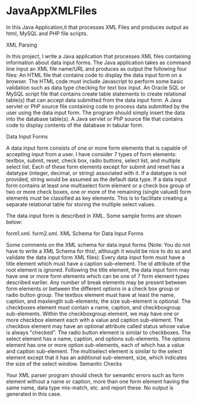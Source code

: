 # JavaAppXMLFiles

In this Java Application,it that processes XML Files and produces output as html, MySQL and PHP file scripts.

XML Parsing

In this project, I write a Java application that processes XML files containing information about data input forms. The Java application takes as command line input an XML file name/URL and produces as output the following four files:
An HTML file that contains code to display the data input form on a browser. The HTML code must include Javascript to perform some basic validation such as data type checking for text box input.
An Oracle SQL or MySQL script file that contains create table statements to create relational table(s) that can accept data submitted from the data input form.
A Java servlet or PhP source file containing code to process data submitted by the user using the data input form. The program should simply insert the data into the database table(s).
A Java servlet or PhP source file that contains code to display contents of the database in tabular form.

Data Input Forms

A data input form consists of one or more form elements that is capable of accepting input from a user. I have consider 7 types of form elements: textbox, submit, reset, check box, radio buttons, select list, and multiple select list. Each of these form elements except for submit and reset has a datatype (integer, decimal, or string) associated with it. If a datatype is not provided, string would be assumed as the default data type.
If a data input form contains at least one multiselect form element or a check box group of two or more check boxes, one or more of the remaining (single valued) form elements must be classified as key elements. This is to facilitate creating a separate relational table for storing the multiple select values.

The data input form is described in XML. Some sample forms are shown below:

form1.xml.
form2.xml.
XML Schema for Data Input Forms

Some comments on the XML schema for data input forms (Note: You do not have to write a XML Schema for this!, although it would be nice to do so and validate the data input form XML files):
Every data input form must have a title element which must have a caption sub-element. The id attribute of the root element is ignored.
Following the title element, the data input form may have one or more form elements which can be one of 7 form element types described earlier.
Any number of break elements may be present between form elements or between the different options in a check box group or radio button group.
The textbox element must have at least the name, caption, and maxlength sub-elements; the size sub-element is optional.
The checkboxes element must contain a name, caption, and checkboxgroup sub-elements. Within the checkboxgroup element, we may have one or more checkbox element each with a value and caption sub-element. The checkbox element may have an optional attribute called status whose value is always "checked".
The radio button element is similar to checkboxes.
The select element has a name, caption, and options sub-elements. The options element has one or more option sub-elements, each of which has a value and caption sub-element.
The multiselect element is similar to the select element except that it has an additional sub-element, size, which indicates the size of the select window.
Semantic Checks

Your XML parser program should check for semantic errors such as form element without a name or caption, more than one form element having the same name, data type mis-match, etc. and report these. No output is generated in this case.
